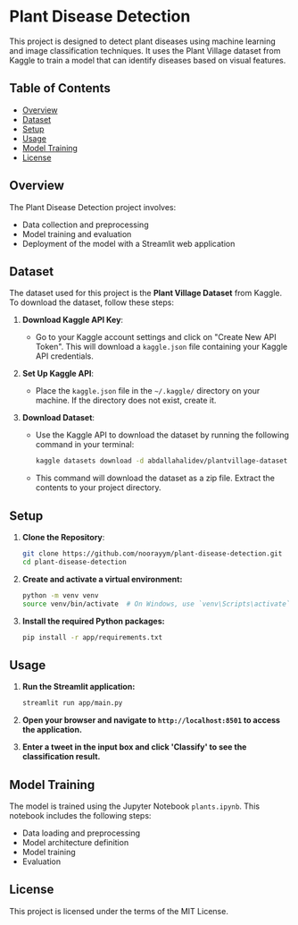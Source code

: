 # Plant Disease Detection

This project is designed to detect plant diseases using machine learning and image classification techniques. It uses the Plant Village dataset from Kaggle to train a model that can identify diseases based on visual features.

## Table of Contents

- [Overview](#overview)
- [Dataset](#dataset)
- [Setup](#setup)
- [Usage](#usage)
- [Model Training](#model-training)
- [License](#license)

## Overview

The Plant Disease Detection project involves:
- Data collection and preprocessing
- Model training and evaluation
- Deployment of the model with a Streamlit web application

## Dataset

The dataset used for this project is the **Plant Village Dataset** from Kaggle. To download the dataset, follow these steps:

1. **Download Kaggle API Key**:
   - Go to your Kaggle account settings and click on "Create New API Token". This will download a `kaggle.json` file containing your Kaggle API credentials.

2. **Set Up Kaggle API**:
   - Place the `kaggle.json` file in the `~/.kaggle/` directory on your machine. If the directory does not exist, create it.

3. **Download Dataset**:
   - Use the Kaggle API to download the dataset by running the following command in your terminal:
     ```sh
     kaggle datasets download -d abdallahalidev/plantvillage-dataset
     ```

   - This command will download the dataset as a zip file. Extract the contents to your project directory.

## Setup

1. **Clone the Repository**:
   ```sh
   git clone https://github.com/noorayym/plant-disease-detection.git
   cd plant-disease-detection

2. **Create and activate a virtual environment:**

    ```bash
    python -m venv venv
    source venv/bin/activate  # On Windows, use `venv\Scripts\activate`
    ```

3. **Install the required Python packages:**

    ```bash
    pip install -r app/requirements.txt
    ```

## Usage

1. **Run the Streamlit application:**

    ```bash
    streamlit run app/main.py
    ```

2. **Open your browser and navigate to `http://localhost:8501` to access the application.**

3. **Enter a tweet in the input box and click 'Classify' to see the classification result.**

## Model Training

The model is trained using the Jupyter Notebook `plants.ipynb`. This notebook includes the following steps:

- Data loading and preprocessing
- Model architecture definition
- Model training
- Evaluation

## License

This project is licensed under the terms of the MIT License.

